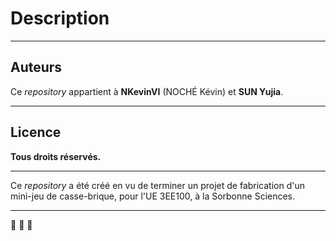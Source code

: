 # Description

---

## Auteurs

Ce _repository_ appartient à **NKevinVI** (NOCHÉ Kévin) et **SUN Yujia**.

---

## Licence

**Tous droits réservés.**

---

Ce _repository_ a été créé en vu de terminer un projet de fabrication d'un mini-jeu de casse-brique, pour l'UE 3EE100, à la Sorbonne Sciences.

---

:dragon: :dragon: :dragon:
